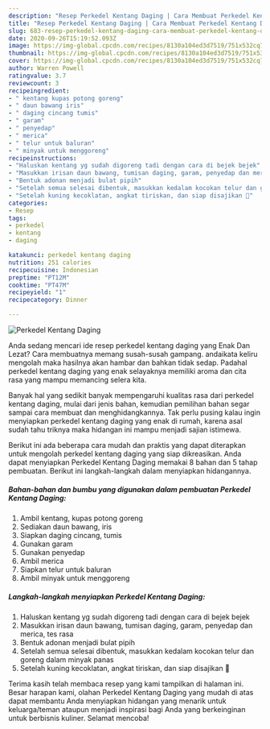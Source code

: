 ```yaml
---
description: "Resep Perkedel Kentang Daging | Cara Membuat Perkedel Kentang Daging Yang Bikin Ngiler"
title: "Resep Perkedel Kentang Daging | Cara Membuat Perkedel Kentang Daging Yang Bikin Ngiler"
slug: 683-resep-perkedel-kentang-daging-cara-membuat-perkedel-kentang-daging-yang-bikin-ngiler
date: 2020-09-26T15:19:52.093Z
image: https://img-global.cpcdn.com/recipes/8130a104ed3d7519/751x532cq70/perkedel-kentang-daging-foto-resep-utama.jpg
thumbnail: https://img-global.cpcdn.com/recipes/8130a104ed3d7519/751x532cq70/perkedel-kentang-daging-foto-resep-utama.jpg
cover: https://img-global.cpcdn.com/recipes/8130a104ed3d7519/751x532cq70/perkedel-kentang-daging-foto-resep-utama.jpg
author: Warren Powell
ratingvalue: 3.7
reviewcount: 3
recipeingredient:
- " kentang kupas potong goreng"
- " daun bawang iris"
- " daging cincang tumis"
- " garam"
- " penyedap"
- " merica"
- " telur untuk baluran"
- " minyak untuk menggoreng"
recipeinstructions:
- "Haluskan kentang yg sudah digoreng tadi dengan cara di bejek bejek"
- "Masukkan irisan daun bawang, tumisan daging, garam, penyedap dan merica, tes rasa"
- "Bentuk adonan menjadi bulat pipih"
- "Setelah semua selesai dibentuk, masukkan kedalam kocokan telur dan goreng dalam minyak panas"
- "Setelah kuning kecoklatan, angkat tiriskan, dan siap disajikan 🤤"
categories:
- Resep
tags:
- perkedel
- kentang
- daging

katakunci: perkedel kentang daging 
nutrition: 251 calories
recipecuisine: Indonesian
preptime: "PT12M"
cooktime: "PT47M"
recipeyield: "1"
recipecategory: Dinner

---
```



![Perkedel Kentang Daging](https://img-global.cpcdn.com/recipes/8130a104ed3d7519/751x532cq70/perkedel-kentang-daging-foto-resep-utama.jpg)

Anda sedang mencari ide resep perkedel kentang daging yang Enak Dan Lezat? Cara membuatnya memang susah-susah gampang. andaikata keliru mengolah maka hasilnya akan hambar dan bahkan tidak sedap. Padahal perkedel kentang daging yang enak selayaknya memiliki aroma dan cita rasa yang mampu memancing selera kita.



Banyak hal yang sedikit banyak mempengaruhi kualitas rasa dari perkedel kentang daging, mulai dari jenis bahan, kemudian pemilihan bahan segar sampai cara membuat dan menghidangkannya. Tak perlu pusing kalau ingin menyiapkan perkedel kentang daging yang enak di rumah, karena asal sudah tahu triknya maka hidangan ini mampu menjadi sajian istimewa.


Berikut ini ada beberapa cara mudah dan praktis yang dapat diterapkan untuk mengolah perkedel kentang daging yang siap dikreasikan. Anda dapat menyiapkan Perkedel Kentang Daging memakai 8 bahan dan 5 tahap pembuatan. Berikut ini langkah-langkah dalam menyiapkan hidangannya.

<!--inarticleads1-->

##### Bahan-bahan dan bumbu yang digunakan dalam pembuatan Perkedel Kentang Daging:

1. Ambil  kentang, kupas potong goreng
1. Sediakan  daun bawang, iris
1. Siapkan  daging cincang, tumis
1. Gunakan  garam
1. Gunakan  penyedap
1. Ambil  merica
1. Siapkan  telur untuk baluran
1. Ambil  minyak untuk menggoreng




<!--inarticleads2-->

##### Langkah-langkah menyiapkan Perkedel Kentang Daging:

1. Haluskan kentang yg sudah digoreng tadi dengan cara di bejek bejek
1. Masukkan irisan daun bawang, tumisan daging, garam, penyedap dan merica, tes rasa
1. Bentuk adonan menjadi bulat pipih
1. Setelah semua selesai dibentuk, masukkan kedalam kocokan telur dan goreng dalam minyak panas
1. Setelah kuning kecoklatan, angkat tiriskan, dan siap disajikan 🤤




Terima kasih telah membaca resep yang kami tampilkan di halaman ini. Besar harapan kami, olahan Perkedel Kentang Daging yang mudah di atas dapat membantu Anda menyiapkan hidangan yang menarik untuk keluarga/teman ataupun menjadi inspirasi bagi Anda yang berkeinginan untuk berbisnis kuliner. Selamat mencoba!
